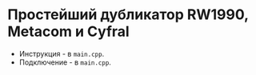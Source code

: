 # Простейший дубликатор RW1990, Metacom и Cyfral

* Инструкция - в `main.cpp`.
* Подключение - в `main.cpp`.
